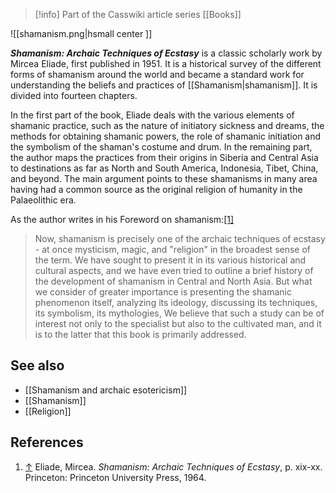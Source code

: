 > [!info] Part of the Casswiki article series [[Books]]

![[shamanism.png|hsmall center ]] 


_**Shamanism: Archaic Techniques of Ecstasy**_ is a classic scholarly work by Mircea Eliade, first published in 1951. It is a historical survey of the different forms of shamanism around the world and became a standard work for understanding the beliefs and practices of [[Shamanism|shamanism]]. It is divided into fourteen chapters.

In the first part of the book, Eliade deals with the various elements of shamanic practice, such as the nature of initiatory sickness and dreams, the methods for obtaining shamanic powers, the role of shamanic initiation and the symbolism of the shaman's costume and drum. In the remaining part, the author maps the practices from their origins in Siberia and Central Asia to destinations as far as North and South America, Indonesia, Tibet, China, and beyond. The main argument points to these shamanisms in many area having had a common source as the original religion of humanity in the Palaeolithic era.

As the author writes in his Foreword on shamanism:[\[1\]](#cite_note-1)

> Now, shamanism is precisely one of the archaic techniques of ecstasy - at once mysticism, magic, and "religion" in the broadest sense of the term. We have sought to present it in its various historical and cultural aspects, and we have even tried to outline a brief history of the development of shamanism in Central and North Asia. But what we consider of greater importance is presenting the shamanic phenomenon itself, analyzing its ideology, discussing its techniques, its symbolism, its mythologies, We believe that such a study can be of interest not only to the specialist but also to the cultivated man, and it is to the latter that this book is primarily addressed.

See also
--------

*   [[Shamanism and archaic esotericism]]
*   [[Shamanism]]
*   [[Religion]]

References
----------

1.  [↑](#cite_ref-1) Eliade, Mircea. _Shamanism: Archaic Techniques of Ecstasy_, p. xix-xx. Princeton: Princeton University Press, 1964.